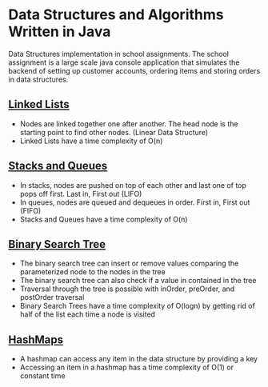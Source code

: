 # Data Structures and Algorithms Written in Java
Data Structures implementation in school assignments. The school assignment is a large scale java console application that simulates the backend of setting up customer accounts, ordering items and storing orders in data structures.

## [Linked Lists](https://github.com/gmaldona/DataStructures-Java/blob/master/linked-list-gmaldona/src/main/java/linkedlist/ProductList.java)

+ Nodes are linked together one after another. The head node is the starting point to find other nodes. (Linear Data Structure)
+ Linked Lists have a time complexity of O(n) 

## [Stacks and Queues](https://github.com/gmaldona/DataStructures-Java/tree/master/stacke-queues-gmaldona/src/main/java/stackqueue)

+ In stacks, nodes are pushed on top of each other and last one of top pops off first. Last in, First out (LIFO)
+ In queues, nodes are queued and dequeues in order. First in, First out (FIFO) 
+ Stacks and Queues have a time complexity of O(n)

## [Binary Search Tree](https://github.com/gmaldona/DataStructures-Java/tree/master/bst-2-gmaldona/src/main/java/bst)

+ The binary search tree can insert or remove values comparing the parameterized node to the nodes in the tree
+ The binary search tree can also check if a value in contained in the tree
+ Traversal through the tree is possible with inOrder, preOrder, and postOrder traversal
+ Binary Search Trees have a time complexity of O(logn) by getting rid of half of the list each time a node is visited

## [HashMaps](https://github.com/gmaldona/DataStructures-Java/tree/master/hashmap-gmaldona/src/main/java/hashmap)

+ A hashmap can access any item in the data structure by providing a key
+ Accessing an item in a hashmap has a time complexity of O(1) or constant time
